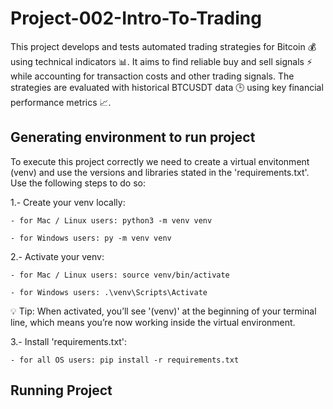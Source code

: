 # Project-002-Intro-To-Trading
This project develops and tests automated trading strategies for Bitcoin 💰 using technical indicators 📊. It aims to find reliable buy and sell signals ⚡ while accounting for transaction costs and other trading signals. The strategies are evaluated with historical BTCUSDT data 🕒 using key financial performance metrics 📈.

## Generating environment to run project

To execute this project correctly we need to create a virtual envitonment (venv) and use the versions and libraries stated in the 'requirements.txt'. Use the following steps to do so:

1.- Create your venv locally:

    - for Mac / Linux users: python3 -m venv venv

    - for Windows users: py -m venv venv

2.- Activate your venv:

    - for Mac / Linux users: source venv/bin/activate

    - for Windows users: .\venv\Scripts\Activate

💡 Tip: When activated, you’ll see '(venv)' at the beginning of your terminal line, which means you’re now working inside the virtual environment.

3.- Install 'requirements.txt':

    - for all OS users: pip install -r requirements.txt

## Running Project
    

